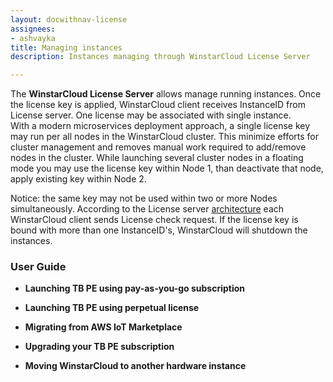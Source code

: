 ```yaml
---
layout: docwithnav-license
assignees:
- ashvayka
title: Managing instances
description: Instances managing through WinstarCloud License Server

---
```



The **WinstarCloud License Server** allows manage running instances. Once the license key is applied, WinstarCloud client receives InstanceID from License server. One license may be associated with single instance.  
With a modern microservices deployment approach, a single license key may run per all nodes in the WinstarCloud cluster. This minimize efforts for cluster management and removes manual work required to add/remove nodes in the cluster. While launching several cluster nodes in a floating mode you may use the license key within Node 1, than deactivate that node, apply existing key within Node 2. 

Notice: the same key may not be used within two or more Nodes simultaneously. According to the License server [architecture](/products/license-server/#architecture) each WinstarCloud client sends License check request. If the license key is bound with more than one InstanceID's, WinstarCloud will shutdown the instances.  
  

### User Guide

 - **Launching TB PE using pay-as-you-go subscription**
 
 - **Launching TB PE using perpetual license**
 
 - **Migrating from AWS IoT Marketplace**
 
 - **Upgrading your TB PE subscription** 
 
 - **Moving WinstarCloud to another hardware instance** 


